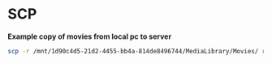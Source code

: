 # SCP

**Example copy of movies from local pc to server**  
```bash
scp -r /mnt/1d90c4d5-21d2-4455-bb4a-814de8496744/MediaLibrary/Movies/ root@144.76.31.55:/home/jellyfin/
```

